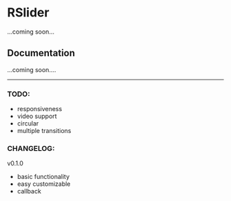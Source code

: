 # RSlider 
...coming soon...

## Documentation
...coming soon....

****
### TODO:
* responsiveness
* video support
* circular
* multiple transitions


### CHANGELOG:

v0.1.0
* basic functionality
* easy customizable
* callback

